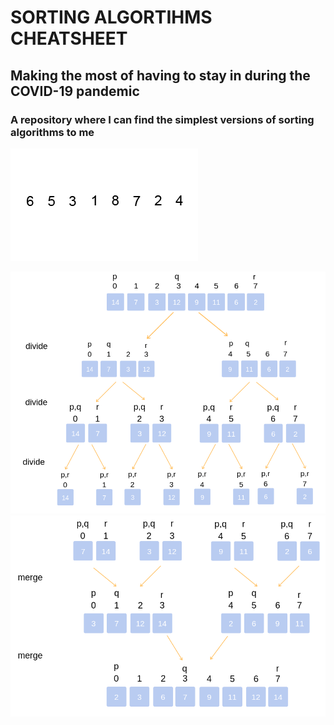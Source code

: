 # SORTING ALGORTIHMS CHEATSHEET

## Making the most of having to stay in during the COVID-19 pandemic

### A repository where I can find the simplest versions of sorting algorithms to me


![Quick Sort Demo](demo/Quicksort1.gif)

![Merge Sort Demo](demo/mergeSort1.png)
![](demo/mergeSort2.png)